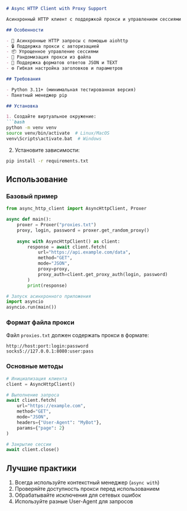 ```markdown
# Async HTTP Client with Proxy Support

Асинхронный HTTP клиент с поддержкой прокси и управлением сессиями

## Особенности

- 🚀 Асинхронные HTTP запросы с помощью aiohttp
- 🔒 Поддержка прокси с авторизацией
- 📦 Упрощенное управление сессиями
- 🎲 Рандомизация прокси из файла
- 📄 Поддержка форматов ответов JSON и TEXT
- ⚙️ Гибкая настройка заголовков и параметров

## Требования

- Python 3.11+ (минимальная тестированная версия)
- Пакетный менеджер pip

## Установка

1. Создайте виртуальное окружение:
```bash
python -m venv venv
source venv/bin/activate  # Linux/MacOS
venv\Scripts\activate.bat  # Windows
```

2. Установите зависимости:
```bash
pip install -r requirements.txt
```

## Использование

### Базовый пример
```python
from async_http_client import AsyncHttpClient, Proxer

async def main():
    proxer = Proxer("proxies.txt")
    proxy, login, password = proxer.get_random_proxy()
    
    async with AsyncHttpClient() as client:
        response = await client.fetch(
            url="https://api.example.com/data",
            method="GET",
            mode="JSON",
            proxy=proxy,
            proxy_auth=client.get_proxy_auth(login, password)
        )
        print(response)

# Запуск асинхронного приложения
import asyncio
asyncio.run(main())
```

### Формат файла прокси
Файл `proxies.txt` должен содержать прокси в формате:
```
http://host:port:login:password
socks5://127.0.0.1:8080:user:pass
```

### Основные методы
```python
# Инициализация клиента
client = AsyncHttpClient()

# Выполнение запроса
await client.fetch(
    url="https://example.com",
    method="GET",
    mode="JSON",
    headers={"User-Agent": "MyBot"},
    params={"page": 2}
)

# Закрытие сессии
await client.close()
```

## Лучшие практики
1. Всегда используйте контекстный менеджер (`async with`)
2. Проверяйте доступность прокси перед использованием
3. Обрабатывайте исключения для сетевых ошибок
4. Используйте разные User-Agent для запросов
